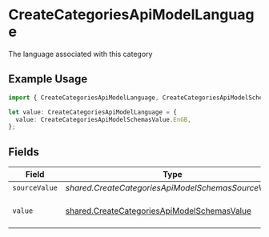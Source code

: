 # CreateCategoriesApiModelLanguage

The language associated with this category

## Example Usage

```typescript
import { CreateCategoriesApiModelLanguage, CreateCategoriesApiModelSchemasValue } from "@stackone/stackone-client-ts/sdk/models/shared";

let value: CreateCategoriesApiModelLanguage = {
  value: CreateCategoriesApiModelSchemasValue.EnGB,
};
```

## Fields

| Field                                                                                                             | Type                                                                                                              | Required                                                                                                          | Description                                                                                                       | Example                                                                                                           |
| ----------------------------------------------------------------------------------------------------------------- | ----------------------------------------------------------------------------------------------------------------- | ----------------------------------------------------------------------------------------------------------------- | ----------------------------------------------------------------------------------------------------------------- | ----------------------------------------------------------------------------------------------------------------- |
| `sourceValue`                                                                                                     | *shared.CreateCategoriesApiModelSchemasSourceValue*                                                               | :heavy_minus_sign:                                                                                                | N/A                                                                                                               |                                                                                                                   |
| `value`                                                                                                           | [shared.CreateCategoriesApiModelSchemasValue](../../../sdk/models/shared/createcategoriesapimodelschemasvalue.md) | :heavy_minus_sign:                                                                                                | The Locale Code of the language                                                                                   | en_GB                                                                                                             |